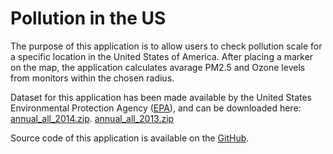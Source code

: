 Pollution in the US
========================================================

The purpose of this application is to allow users to check pollution scale for a specific location in the United States of America. 
After placing a marker on the map, the application calculates avarage PM2.5 and Ozone levels from monitors within the chosen radius.

Dataset for this application has been made available by the United States Environmental Protection Agency ([EPA](http://www.epa.gov/)), and can be downloaded here: 
[annual_all_2014.zip](http://aqsdr1.epa.gov/aqsweb/aqstmp/airdata/annual_all_2014.zip).
[annual_all_2013.zip](http://aqsdr1.epa.gov/aqsweb/aqstmp/airdata/annual_all_2013.zip)

Source code of this application is available on the [GitHub](https://github.com/DataScienceSpecialization/courses/blob/master/09_DevelopingDataProducts/yhat/annual_all_2013.csv).








